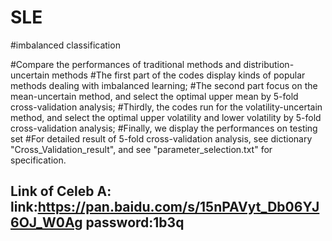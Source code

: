# SLE
#imbalanced classification

#Compare the performances of traditional methods and distribution-uncertain methods
#The first part of the codes display kinds of popular methods dealing with 
imbalanced learning; 
#The second part focus on the mean-uncertain method, and select the optimal upper mean by 5-fold cross-validation analysis; 
#Thirdly, the codes run for the volatility-uncertain method,  and select the optimal upper volatility and lower volatility by 5-fold cross-validation analysis;
#Finally, we display the performances on testing set 
#For detailed result of 5-fold cross-validation analysis, see dictionary "Cross_Validation_result", and see "parameter_selection.txt" for specification.
## Link of Celeb A: link:https://pan.baidu.com/s/15nPAVyt_Db06YJ6OJ_W0Ag  password:1b3q
